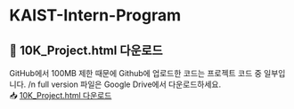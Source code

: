 # KAIST-Intern-Program
## 📂 10K_Project.html 다운로드  
GitHub에서 100MB 제한 때문에 Github에 업로드한 코드는 프로젝트 코드 중 일부입니다. /n
full version 파일은 Google Drive에서 다운로드하세요.  
📥 [10K_Project.html 다운로드](https://drive.google.com/file/d/1bV1aZpKBy8VST4r1k79BIAnp2Quc_fIM/view?usp=sharing)
